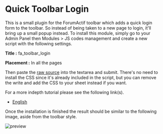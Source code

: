 # Quick Toolbar Login

This is a small plugin for the ForumActif toolbar which adds a quick login form to the toolbar. So instead of being taken to a new page to login, it'll bring up a small popup instead. To install this module, simply go to your Admin Panel then Modules > JS codes management and create a new script with the following settings.

**Title :** fa_toolbar_login

**Placement :** In all the pages

Then paste the [raw source](https://raw.githubusercontent.com/SethClydesdale/fa_quick_login/master/fa_quick_login.js) into the textarea and submit. There's no need to install the CSS since it's already included in the script, but you can remove the write and add the CSS to your sheet instead if you want.

For a more indepth tutorial please see the following link(s).
- [English](http://help.forumotion.com/t143870-add-a-quick-login-form-to-the-toolbar#982173)

Once the installation is finished the result should be similar to the following image, aside from the toolbar style.

![preview](http://i21.servimg.com/u/f21/18/21/41/30/captu107.png)
